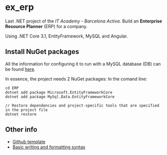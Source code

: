 # ex_erp

Last .NET project of the _IT Academy - Barcelona Activa_.
Build an **Enterprise Resource Planner** (ERP) for a company.

Using .NET Core 3.1, EntityFramework, MySQL and Angular.

## Install NuGet packages
All the information for configuring it to run with a MySQL database (DB) can be found [here](https://dev.mysql.com/doc/connector-net/en/connector-net-entityframework-core-example.html).

In essence, the project needs 2 NuGet packages:
In the comand line:
```
cd ERP
dotnet add package Microsoft.EntityFrameworkCore
dotnet add package MySql.Data.EntityFrameworkCore

// Restore dependencies and project-specific tools that are specified in the project file
dotnet restore
```


## Other info

- [Github template](https://github.com/othneildrew/Best-README-Template#contributing)
- [Basic writing and formatting syntax
](https://docs.github.com/en/github/writing-on-github/basic-writing-and-formatting-syntax)
